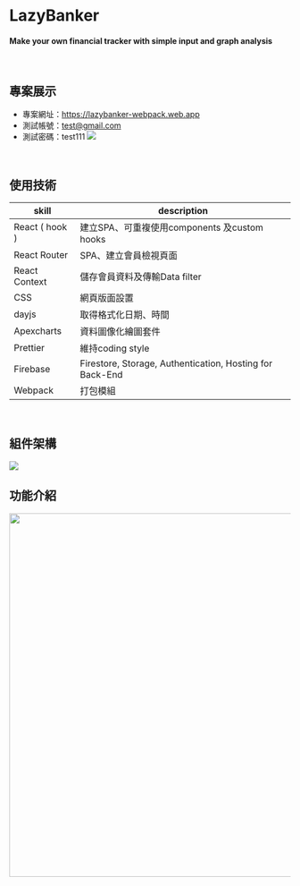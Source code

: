# LazyBanker
#### Make your own financial tracker with simple input and graph analysis
<br/>

## 專案展示
- 專案網址：https://lazybanker-webpack.web.app
- 測試帳號：test@gmail.com
- 測試密碼：test111
![](https://i.imgur.com/JDqOzik.png)

<br/>

## 使用技術

| skill                     | description                                                                                                                         |
| ------------------------- | ------------------------------------------------------------------------------------------------------------------------------------| 
| React ( hook )            | 建立SPA、可重複使用components 及custom hooks                                                                                          |
| React Router              | SPA、建立會員檢視頁面                                                                                                                 |
| React Context             | 儲存會員資料及傳輸Data filter                                                                                                         |       
| CSS                       | 網頁版面設置                                                                                                                         |
| dayjs                     | 取得格式化日期、時間                                                                                                                  |
| Apexcharts                | 資料圖像化繪圖套件                                                                                                                    |
| Prettier                  | 維持coding style                                                                                                                     |
| Firebase                  | Firestore, Storage, Authentication, Hosting for Back-End                                                                             |
| Webpack                   | 打包模組                                                                                                                              |  

<br/>

## 組件架構
![](https://i.imgur.com/rjQaY4O.png)

## 功能介紹
<img src="src/assets/demo.mp4" width="650px">


